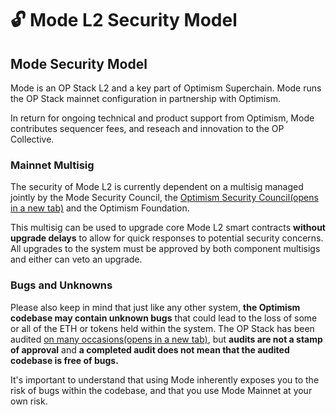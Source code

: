 # 🔓 Mode L2 Security Model

## Mode Security Model

Mode is an OP Stack L2 and a key part of Optimism Superchain. Mode runs the OP Stack mainnet configuration in partnership with Optimism.&#x20;

In return for ongoing technical and product support from Optimism, Mode contributes sequencer fees, and reseach and innovation to the OP Collective.

### Mainnet Multisig <a href="#op-mainnet-multisig" id="op-mainnet-multisig"></a>

The security of Mode L2 is currently dependent on a multisig managed jointly by the Mode Security Council, the [Optimism Security Council(opens in a new tab)](https://gov.optimism.io/t/intro-to-optimisms-security-council/6885) and the Optimism Foundation.&#x20;

This multisig can be used to upgrade core Mode L2 smart contracts **without upgrade delays** to allow for quick responses to potential security concerns. All upgrades to the system must be approved by both component multisigs and either can veto an upgrade.

### Bugs and Unknowns <a href="#bugs-and-unknowns" id="bugs-and-unknowns"></a>

Please also keep in mind that just like any other system, **the Optimism codebase may contain unknown bugs** that could lead to the loss of some or all of the ETH or tokens held within the system. The OP Stack has been audited [on many occasions(opens in a new tab)](https://github.com/ethereum-optimism/optimism/tree/v1.1.4/technical-documents/security-reviews), but **audits are not a stamp of approval** and **a completed audit does not mean that the audited codebase is free of bugs.**

It's important to understand that using Mode inherently exposes you to the risk of bugs within the  codebase, and that you use Mode Mainnet at your own risk.
